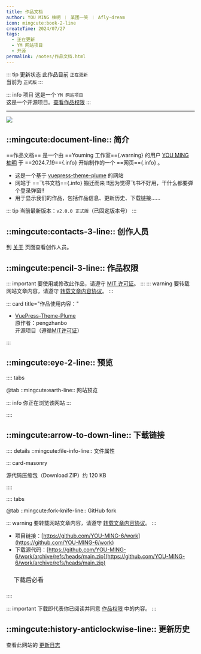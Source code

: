 ```yaml
---
title: 作品文档
author: YOU MING 柚明 ︱ 某团一笑 ︱ Afly-dream
icon: mingcute:book-2-line
createTime: 2024/07/27
tags:
  - 正在更新
  - YM 网站项目
  - 开源
permalink: /notes/作品文档.html
---
```


::: tip 更新状态
此作品目前 `正在更新`  
当前为 `正式版`
:::

::: info 项目
这是一个 `YM 网站项目`  
这是一个开源项目。[查看作品权限](#作品权限)
:::

---

![](https://ri.youming.v6.army/work-yl.png)

## ::mingcute:document-line:: 简介

==作品文档== 是一个由 ==Youming 工作室=={.warning} 的用户 [YOU MING 柚明](/notes/更多/工作室.html#you-ming-柚明) 于 ==2024.7.19=={.info} 开始制作的一个 ==网页=={.info} 。

- 这是一个基于 [vuepress-theme-plume](https://theme-plume.vuejs.press/) 的网站
- 网站于 ==飞书文档=={.info} 搬迁而来 !!因为觉得飞书不好用，干什么都要弹个登录弹窗!!
- 用于显示我们的作品，包括作品信息、更新历史、下载链接……

::: tip 当前最新版本：`v2.0.0 正式版`（已固定版本号）
:::

## ::mingcute:contacts-3-line:: 创作人员

到 [关于](/notes/更多/工作室.html) 页面查看创作人员。

## ::mingcute:pencil-3-line:: 作品权限

::: important 要使用或修改此作品，请遵守 [MIT 许可证](https://choosealicense.com/licenses/mit/)。
:::
::: warning 要转载网站文章内容，请遵守 [转载文章内容协议](/notes/协议/转载.html)。
:::

::: card title="作品使用内容："

- [VuePress-Theme-Plume](https://github.com/pengzhanbo/vuepress-theme-plume)   
  原作者：pengzhanbo  
  开源项目（遵循[MIT许可证](https://github.com/pengzhanbo/vuepress-theme-plume?tab=MIT-1-ov-file)）

:::

## ::mingcute:eye-2-line:: 预览

:::: tabs

@tab ::mingcute:earth-line:: 网站预览

<LinkCard title="作品文档" icon="mingcute:book-2-line" href="https://work.youming.v6.army"></LinkCard>
<LinkCard title="作品文档 - 备用线路" icon="mingcute:book-2-line" href="https://work.youming.dpdns.org"></LinkCard>

::: info 你正在浏览该网站
:::

::::

## ::mingcute:arrow-to-down-line:: 下载链接

:::: details ::mingcute:file-info-line:: 文件属性

::: card-masonry

<Card title="work.zip" icon="mingcute:file-zip-line"><Badge text="安全" type="tip" />
  源代码压缩包（Download ZIP）约 120 KB
</Card>

::::

:::: tabs

@tab ::mingcute:fork-knife-line:: GitHub fork

::: warning 要转载网站文章内容，请遵守 [转载文章内容协议](/notes/协议/转载.html)。
:::

- 项目链接：[https://github.com/YOU-MING-6/work](https://github.com/YOU-MING-6/work)
- 下载源代码：[https://github.com/YOU-MING-6/work/archive/refs/heads/main.zip](https://github.com/YOU-MING-6/work/archive/refs/heads/main.zip)

<a href="/必看.html" style=" display: inline-block; padding: 10px 20px; border: 1px solid var(--vp-c-divider); border-radius: 6px; font-size: 16px; text-decoration: none; background-color: var(--vp-c-bg-safe); color: var(--vp-c-text-primary);">下载后必看</a>

::::

::: important 下载即代表你已阅读并同意 [作品权限](#作品权限) 中的内容。
:::

## ::mingcute:history-anticlockwise-line:: 更新历史

查看此网站的 [更新日志](/notes/更多/更新日志.html)
